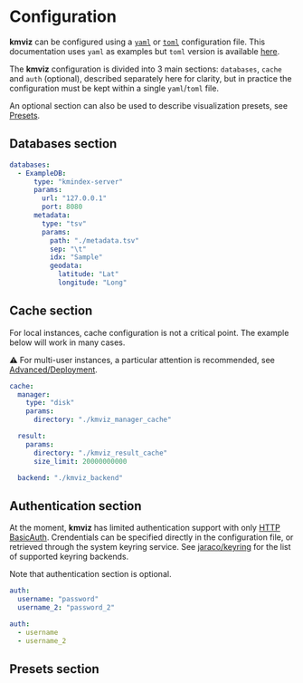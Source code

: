 # Configuration

**kmviz** can be configured using a [`yaml`](https://yaml.org/) or [`toml`](https://toml.io/en/) configuration file. This documentation uses `yaml` as examples but `toml` version is available [here](https://github.com/tlemane/kmviz/tests/small_example/config.toml).

The **kmviz** configuration is divided into 3 main sections: `databases`, `cache` and `auth` (optional), described separately here for clarity, but in practice the configuration must be kept within a single `yaml`/`toml` file.

An optional section can also be used to describe visualization presets, see [Presets](#presets-section).

## Databases section

```yaml title="config.yaml (databases section)"
databases:
  - ExampleDB:
      type: "kmindex-server"
      params:
        url: "127.0.0.1"
        port: 8080
      metadata:
        type: "tsv"
        params:
          path: "./metadata.tsv"
          sep: "\t"
          idx: "Sample"
          geodata:
            latitude: "Lat"
            longitude: "Long"
```

## Cache section

For local instances, cache configuration is not a critical point. The example below will work in many cases.

:warning: For multi-user instances, a particular attention is recommended, see [Advanced/Deployment](deploy.md).

```yaml
cache:
  manager:
    type: "disk"
    params:
      directory: "./kmviz_manager_cache"

  result:
    params:
      directory: "./kmviz_result_cache"
      size_limit: 20000000000

  backend: "./kmviz_backend"
```

## Authentication section

At the moment, **kmviz** has limited authentication support with only [HTTP BasicAuth](https://datatracker.ietf.org/doc/html/rfc7617). Crendentials can be specified directly in the configuration file, or retrieved through the system keyring service. See [jaraco/keyring](https://github.com/jaraco/keyring) for the list of supported keyring backends.

Note that authentication section is optional.

 
```yaml title="Inline"
auth:
  username: "password"
  username_2: "password_2"
```

```yaml title="Keyring"
auth:
  - username
  - username_2
```

## Presets section